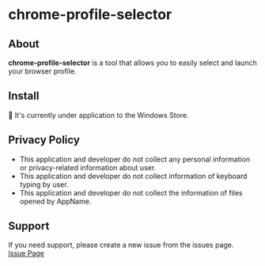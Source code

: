 # chrome-profile-selector

## About
**chrome-profile-selector** is a tool that allows you to easily select and launch your browser profile.

## Install
🚧 It's currently under application to the Windows Store.

## Privacy Policy
- This application and developer do not collect any personal information or privacy-related information about user.
- This application and developer do not collect information of keyboard typing by user.
- This application and developer do not collect the information of files opened by AppName.

## Support
If you need support, please create a new issue from the issues page.  
[Issue Page](https://github.com/ujiro99/chrome-profile-selector/issues)
